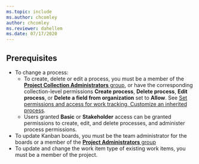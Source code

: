```yaml
---
ms.topic: include
ms.author: chcomley
author: chcomley
ms.reviewer: dahellem
ms.date: 07/17/2020
---
```


## Prerequisites

- To change a process: 
	- To create, delete or edit a process, you must be a member of the [**Project Collection Administrators** group](../../security/change-organization-collection-level-permissions.md), or have the corresponding collection-level permissions **Create process**, **Delete process**, **Edit process**, or **Delete a field from organization** set to **Allow**. See [Set permissions and access for work tracking, Customize an inherited process](../../security/set-permissions-access-work-tracking.md#customize-an-inherited-process).
	- Users granted **Basic** or **Stakeholder** access can be granted permissions to create, edit, and delete processes, and administer process permissions. 
- To update Kanban boards, you must be the team administrator for the boards or a member of the [**Project Administrators** group](../../security/change-project-level-permissions.md)
- To update and change the work item type of existing work items, you must be a member of the project.